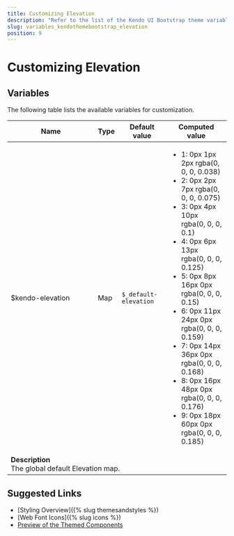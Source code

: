 ```yaml
---
title: Customizing Elevation
description: "Refer to the list of the Kendo UI Bootstrap theme variables available for customization."
slug: variables_kendothemebootstrap_elevation
position: 9
---
```


# Customizing Elevation

## Variables

The following table lists the available variables for customization.

<table class="theme-variables">
    <colgroup>
    <col style="width: 200px; white-space:nowrap;" />
    <col />
    <col />
    <col />
</colgroup>
<thead>
    <tr>
        <th>Name</th>
        <th>Type</th>
        <th>Default value</th>
        <th>Computed value</th>
    </tr>
</thead>
<tbody>
        <tr>
    <td>$kendo-elevation</td>
    <td>Map</td>
    <td><code>$_default-elevation</code></td>
    <td><ul><li>1: 0px 1px 2px rgba(0, 0, 0, 0.038)</li><li>2: 0px 2px 7px rgba(0, 0, 0, 0.075)</li><li>3: 0px 4px 10px rgba(0, 0, 0, 0.1)</li><li>4: 0px 6px 13px rgba(0, 0, 0, 0.125)</li><li>5: 0px 8px 16px 0px rgba(0, 0, 0, 0.15)</li><li>6: 0px 11px 24px 0px rgba(0, 0, 0, 0.159)</li><li>7: 0px 14px 36px 0px rgba(0, 0, 0, 0.168)</li><li>8: 0px 16px 48px 0px rgba(0, 0, 0, 0.176)</li><li>9: 0px 18px 60px 0px rgba(0, 0, 0, 0.185)</li></ul></td>
</tr>
<tr>
    <td colspan="4" class="theme-variables-description-container"><div><b>Description</b><div class="theme-variables-description">The global default Elevation map.</div></div>
    </td>
</tr>
</tbody>
</table>

## Suggested Links

* [Styling Overview]({% slug themesandstyles %})
* [Web Font Icons]({% slug icons %})
* [Preview of the Themed Components](../)

